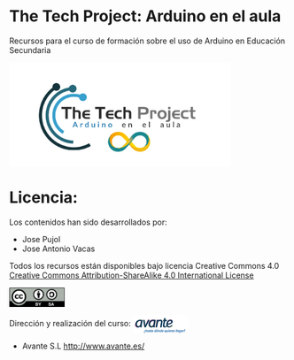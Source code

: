 # The Tech Project: Arduino en el aula
Recursos para el curso de formación sobre el uso de Arduino en Educación Secundaria

<img src="logo.png" width="400" align="center">

# Licencia:
Los contenidos han sido desarrollados por:
- Jose Pujol
- Jose Antonio Vacas

Todos los recursos están disponibles bajo licencia Creative Commons 4.0 [Creative Commons Attribution-ShareAlike 4.0 International License](http://creativecommons.org/licenses/by-sa/4.0/)

<img src="By-sa.png" width="100" align="center">

Dirección y realización del curso:
<img src="logo-avante-2.png" width="100" align="center">
- Avante S.L http://www.avante.es/


